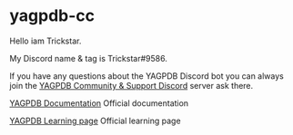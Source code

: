 # yagpdb-cc
Hello iam Trickstar.

My Discord name & tag is Trickstar#9586.

If you have any questions about the YAGPDB Discord bot you can always join the [YAGPDB Community & Support Discord](https://discord.gg/4uY54rw) server ask there.

[YAGPDB Documentation](https://docs.yagpdb.xyz/reference/templates) Official documentation

[YAGPDB Learning page](https://learn.yagpdb.xyz/) Official learning page
